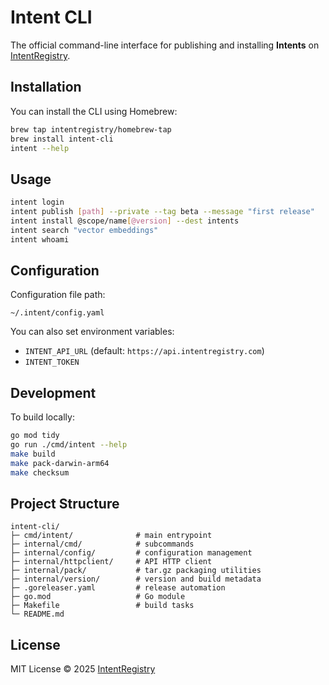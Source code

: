 # Intent CLI

The official command-line interface for publishing and installing
**Intents** on [IntentRegistry](https://intentregistry.com).

## Installation

You can install the CLI using Homebrew:

``` bash
brew tap intentregistry/homebrew-tap
brew install intent-cli
intent --help
```

## Usage

``` bash
intent login
intent publish [path] --private --tag beta --message "first release"
intent install @scope/name[@version] --dest intents
intent search "vector embeddings"
intent whoami
```

## Configuration

Configuration file path:

    ~/.intent/config.yaml

You can also set environment variables:

-   `INTENT_API_URL` (default: `https://api.intentregistry.com`)
-   `INTENT_TOKEN`

## Development

To build locally:

``` bash
go mod tidy
go run ./cmd/intent --help
make build
make pack-darwin-arm64
make checksum
```

## Project Structure

    intent-cli/
    ├─ cmd/intent/              # main entrypoint
    ├─ internal/cmd/            # subcommands
    ├─ internal/config/         # configuration management
    ├─ internal/httpclient/     # API HTTP client
    ├─ internal/pack/           # tar.gz packaging utilities
    ├─ internal/version/        # version and build metadata
    ├─ .goreleaser.yaml         # release automation
    ├─ go.mod                   # Go module
    ├─ Makefile                 # build tasks
    └─ README.md

## License

MIT License © 2025 [IntentRegistry](https://intentregistry.com)
